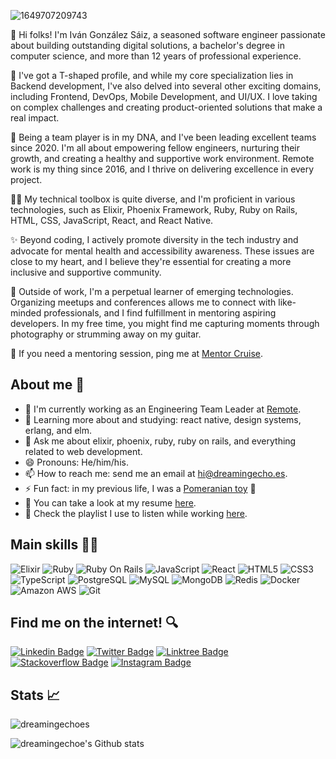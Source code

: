 ![1649707209743](https://user-images.githubusercontent.com/4928335/170882671-07624be5-b7c7-42a1-ad47-fd51e741501e.jpeg)

👋 Hi folks! I'm Iván González Sáiz, a seasoned software engineer passionate about building outstanding digital solutions, a bachelor's degree in computer science, and more than 12 years of professional experience.

🙋 I've got a T-shaped profile, and while my core specialization lies in Backend development, I've also delved into several other exciting domains, including Frontend, DevOps, Mobile Development, and UI/UX. I love taking on complex challenges and creating product-oriented solutions that make a real impact.

💼 Being a team player is in my DNA, and I've been leading excellent teams since 2020. I'm all about empowering fellow engineers, nurturing their growth, and creating a healthy and supportive work environment. Remote work is my thing since 2016, and I thrive on delivering excellence in every project.

🧑‍💻 My technical toolbox is quite diverse, and I'm proficient in various technologies, such as Elixir, Phoenix Framework, Ruby, Ruby on Rails, HTML, CSS, JavaScript, React, and React Native.

✨ Beyond coding, I actively promote diversity in the tech industry and advocate for mental health and accessibility awareness. These issues are close to my heart, and I believe they're essential for creating a more inclusive and supportive community.

🧘 Outside of work, I'm a perpetual learner of emerging technologies. Organizing meetups and conferences allows me to connect with like-minded professionals, and I find fulfillment in mentoring aspiring developers. In my free time, you might find me capturing moments through photography or strumming away on my guitar.

👥 If you need a mentoring session, ping me at [Mentor Cruise](https://mentors.to/ivan-gonzalez-saiz).

## About me 👀

- 🏢 I'm currently working as an Engineering Team Leader at [Remote](http://remote.com/).
- 🌱 Learning more about and studying: react native, design systems, erlang, and elm.
- 💬 Ask me about elixir, phoenix, ruby, ruby on rails, and everything related to web development.
- 😄 Pronouns: He/him/his.
- 📫 How to reach me: send me an email at hi@dreamingecho.es.
- ⚡ Fun fact: in my previous life, I was a [Pomeranian toy](https://en.wikipedia.org/wiki/Pomeranian_(dog)) :dog:
- 📝 You can take a look at my resume [here](https://docs.google.com/document/d/1fEI6TjFaNt2Ms2TPgY-HphXmCc3_mK-xBI7n9VldqLE/edit?usp=sharing).
- 🎵 Check the playlist I use to listen while working [here](https://open.spotify.com/playlist/4Hppv1D8FYJd10TjoUz04e?si=EiJPQYO7TcGg0GvomkDeYw).

## Main skills 🧑‍💻

![Elixir](https://img.shields.io/badge/-Elixir-4e2a8e?style=flat-square&logo=elixir)
![Ruby](https://img.shields.io/badge/-Ruby-CC342D?style=flat-square&logo=ruby)
![Ruby On Rails](https://img.shields.io/badge/-Rails-D30001?style=flat-square&logo=ruby-on-rails)
![JavaScript](https://img.shields.io/badge/-JavaScript-232F3E?style=flat-square&logo=javascript)
![React](https://img.shields.io/badge/-React-232F3E?style=flat-square&logo=react)
![HTML5](https://img.shields.io/badge/-HTML5-E34F26?style=flat-square&logo=html5&logoColor=white)
![CSS3](https://img.shields.io/badge/-CSS3-1572B6?style=flat-square&logo=css3)
![TypeScript](https://img.shields.io/badge/-TypeScript-232F3E?style=flat-square&logo=typescript)
![PostgreSQL](https://img.shields.io/badge/-PostgreSQL-232F3E?style=flat-square&logo=postgresql)
![MySQL](https://img.shields.io/badge/-MySQL-232F3E?style=flat-square&logo=mysql)
![MongoDB](https://img.shields.io/badge/-MongoDB-232F3E?style=flat-square&logo=mongodb)
![Redis](https://img.shields.io/badge/-Redis-232F3E?style=flat-square&logo=Redis)
![Docker](https://img.shields.io/badge/-Docker-232F3E?style=flat-square&logo=docker)
![Amazon AWS](https://img.shields.io/badge/Amazon%20AWS-232F3E?style=flat-square&logo=amazon-aws)
![Git](https://img.shields.io/badge/-Git-232F3E?style=flat-square&logo=git)

## Find me on the internet! 🔍

[![Linkedin Badge](https://img.shields.io/badge/-Linkedin-blue?style=flat-square&logo=Linkedin&logoColor=white&link=https://www.linkedin.com/in/ivangonzalezsaiz/)](https://www.linkedin.com/in/ivan-gonzalez-saiz/)
[![Twitter Badge](https://img.shields.io/badge/-Twitter-1D9BF0?style=flat-square&logo=twitter&logoColor=white&link=https://twitter.com/dreamingechoes)](https://twitter.com/dreamingechoes)
[![Linktree Badge](https://img.shields.io/badge/-Linktree-2ED3BA?style=flat-square&logo=linktree&logoColor=white&link=https://linktr.ee/dreamingechoes)](https://linktr.ee/dreamingechoes)
[![Stackoverflow Badge](https://img.shields.io/badge/-Stackoverflow-f48024?style=flat-square&logo=stackoverflow&logoColor=white&link=https://stackoverflow.com/users/5218888)](https://stackoverflow.com/users/5218888)
[![Instagram Badge](https://img.shields.io/badge/-Instagram-purple?style=flat-square&logo=instagram&logoColor=white&link=https://instagram.com/dreamingechoes/)](https://instagram.com/dreamingechoes)

## Stats 📈

<img src="https://komarev.com/ghpvc/?username=dreamingechoes&label=Profile%20views&color=0e75b6&style=flat" alt="dreamingechoes" /> </p>
![dreamingechoe's Github stats](https://github-readme-stats.vercel.app/api?username=dreamingechoes&show_icons=true&count_private=true)

